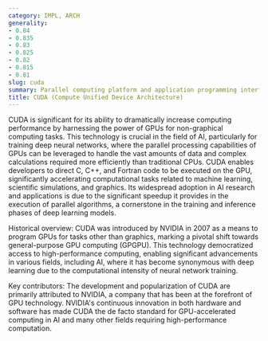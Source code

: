 ```yaml
---
category: IMPL, ARCH
generality:
- 0.84
- 0.835
- 0.83
- 0.825
- 0.82
- 0.815
- 0.81
slug: cuda
summary: Parallel computing platform and application programming interface (API) that allows software developers and software engineers to use a graphics processing unit (GPU) for general purpose processing.
title: CUDA (Compute Unified Device Architecture)
---
```


CUDA is significant for its ability to dramatically increase computing performance by harnessing the power of GPUs for non-graphical computing tasks. This technology is crucial in the field of AI, particularly for training deep neural networks, where the parallel processing capabilities of GPUs can be leveraged to handle the vast amounts of data and complex calculations required more efficiently than traditional CPUs. CUDA enables developers to direct C, C++, and Fortran code to be executed on the GPU, significantly accelerating computational tasks related to machine learning, scientific simulations, and graphics. Its widespread adoption in AI research and applications is due to the significant speedup it provides in the execution of parallel algorithms, a cornerstone in the training and inference phases of deep learning models.

Historical overview: CUDA was introduced by NVIDIA in 2007 as a means to program GPUs for tasks other than graphics, marking a pivotal shift towards general-purpose GPU computing (GPGPU). This technology democratized access to high-performance computing, enabling significant advancements in various fields, including AI, where it has become synonymous with deep learning due to the computational intensity of neural network training.

Key contributors: The development and popularization of CUDA are primarily attributed to NVIDIA, a company that has been at the forefront of GPU technology. NVIDIA's continuous innovation in both hardware and software has made CUDA the de facto standard for GPU-accelerated computing in AI and many other fields requiring high-performance computation.